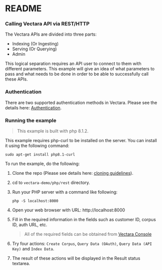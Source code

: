 # README #

### Calling Vectara API via REST/HTTP ###

The Vectara APIs are divided into three parts:

* Indexing (Or Ingesting)
* Serving (Or Querying)
* Admin

This logical separation requires an API user to connect to them with different parameters.
This example will give an idea of what parameters to pass and what needs to be done in 
order to be able to successfully call these APIs.

### Authentication

There are two supported authentication methods in Vectara. 
Please see the details here: [Authentication](../../../README.md).

### Running the example
> This example is built with php 8.1.2.

This example requires php-curl to be installed on the server. You can install it using the following command:

`sudo apt-get install php8.1-curl`

To run the example, do the following:

1. Clone the repo (Please see details here: [cloning guidelines](../../../README.md)).
2. cd to `vectara-demo/php/rest` directory.
3. Run your PHP server with a command like following:

    `php -S localhost:8000`

4. Open your web browser with URL: http://localhost:8000
5. Fill in the required information in the fields such as customer ID, corpus ID, auth URL, etc.

    > All of the required fields can be obtained from [Vectara Console](https://vectara.com/console/overview)

6. Try four actions: `Create Corpus`, `Query Data (OAuth)`, `Query Data (API Key)` and `Index Data`.
7. The result of these actions will be displayed in the Result status textarea.
